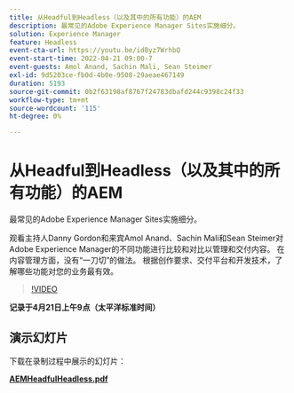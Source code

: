 ```yaml
---
title: 从Headful到Headless（以及其中的所有功能）的AEM
description: 最常见的Adobe Experience Manager Sites实施细分。
solution: Experience Manager
feature: Headless
event-cta-url: https://youtu.be/idByz7WrhbQ
event-start-time: 2022-04-21 09:00-7
event-guests: Amol Anand, Sachin Mali, Sean Steimer
exl-id: 9d5203ce-fb0d-4b0e-9508-29aeae467149
duration: 5193
source-git-commit: 0b2f63198af8767f24783dbafd244c9398c24f33
workflow-type: tm+mt
source-wordcount: '115'
ht-degree: 0%

---
```


# 从Headful到Headless（以及其中的所有功能）的AEM

最常见的Adobe Experience Manager Sites实施细分。

观看主持人Danny Gordon和来宾Amol Anand、Sachin Mali和Sean Steimer对Adobe Experience Manager的不同功能进行比较和对比以管理和交付内容。 在内容管理方面，没有“一刀切”的做法。 根据创作要求、交付平台和开发技术，了解哪些功能对您的业务最有效。

>[!VIDEO](https://video.tv.adobe.com/v/342475/?quality=12&learn=on)

**记录于4月21日上午9点（太平洋标准时间）**

## 演示幻灯片

下载在录制过程中展示的幻灯片：

**[AEMHeadfulHeadless.pdf](../assets/documents/AEMHeadfulHeadless.pdf)**

